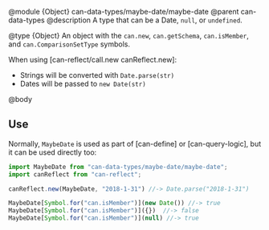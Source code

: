 @module {Object} can-data-types/maybe-date/maybe-date
@parent can-data-types
@description A type that can be a Date, `null`, or `undefined`.

@type {Object}
  An object with the `can.new`, `can.getSchema`, `can.isMember`, and
  `can.ComparisonSetType` symbols.

  When using [can-reflect/call.new canReflect.new]:
  - Strings will be converted with `Date.parse(str)`
  - Dates will be passed to `new Date(str)`

@body

## Use

Normally, `MaybeDate` is used as part of [can-define] or [can-query-logic],
but it can be used directly too:

```js
import MaybeDate from "can-data-types/maybe-date/maybe-date";
import canReflect from "can-reflect";

canReflect.new(MaybeDate, "2018-1-31") //-> Date.parse("2018-1-31")

MaybeDate[Symbol.for("can.isMember")](new Date()) //-> true
MaybeDate[Symbol.for("can.isMember")]({})  //-> false
MaybeDate[Symbol.for("can.isMember")](null) //-> true
```
